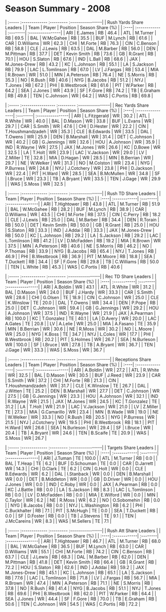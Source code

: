 # Season Summary - 2008

| :----- :------------- :--------- :----------------|
|              Rush Yards Share Leaders             |
| Team | Player       | Position | Season Share (%) |
| :----| :------------| :--------| :----------------|
| ARI  | E.James      | RB       | 46.4             |
| ATL  | M.Turner     | RB       | 69.5             |
| BAL  | W.McGahee    | RB       | 35.5             |
| BUF  | M.Lynch      | RB       | 61.6             |
| CAR  | D.Williams   | WR       | 62.3             |
| CHI  | M.Forte      | RB       | 76.3             |
| CIN  | C.Benson     | RB       | 58.8             |
| CLE  | J.Lewis      | RB       | 63.5             |
| DAL  | M.Barber     | RB       | 56.0             |
| DEN  | M.Pittman    | RB       | 37.7             |
| DET  | Kevin Smith  | RB       | 73.6             |
| GB   | R.Grant      | RB       | 70.1             |
| HOU  | S.Slaton     | RB       | 67.6             |
| IND  | L.Ball       | RB       | 68.6             |
| JAX  | M.Jones-Drew | RB       | 43.2             |
| KC   | L.Johnson    | RB       | 55.1             |
| LA   | S.Jackson    | RB       | 79.9             |
| LAC  | L.Tomlinson  | RB       | 67.0             |
| LV   | J.Fargas     | RB       | 53.4             |
| MIA  | R.Brown      | WR       | 51.0             |
| MIN  | A.Peterson   | RB       | 76.4             |
| NE   | S.Morris     | RB       | 35.3             |
| NO   | R.Bush       | RB       | 40.6             |
| NYG  | B.Jacobs     | RB       | 51.2             |
| NYJ  | T.Jones      | RB       | 67.2             |
| PHI  | B.Westbrook  | RB       | 61.6             |
| PIT  | W.Parker     | RB       | 64.2             |
| SEA  | J.Jones      | WR       | 43.9             |
| SF   | F.Gore       | RB       | 74.2             |
| TB   | E.Graham     | RB       | 49.8             |
| TEN  | C.Johnson    | WR       | 64.2             |
| WAS  | C.Portis     | RB       | 69.8             |

| :----- :----------------- :--------- :----------------|
|                Rec Yards Share Leaders                |
| Team | Player           | Position | Season Share (%) |
| :----| :----------------| :--------| :----------------|
| ARI  | L.Fitzgerald     | WR       | 30.2             |
| ATL  | R.White          | WR       | 40.0             |
| BAL  | D.Mason          | WR       | 33.8             |
| BUF  | L.Evans          | WR       | 29.7             |
| CAR  | S.Smith          | WR       | 47.6             |
| CHI  | D.Hester         | WR       | 22.2             |
| CIN  | T.Houshmandzadeh | WR       | 35.3             |
| CLE  | B.Edwards        | WR       | 33.5             |
| DAL  | T.Owens          | WR       | 25.9             |
| DEN  | B.Marshall       | WR       | 31.4             |
| DET  | C.Johnson        | WR       | 40.2             |
| GB   | G.Jennings       | WR       | 32.6             |
| HOU  | A.Johnson        | WR       | 35.9             |
| IND  | R.Wayne          | WR       | 27.5             |
| JAX  | M.Jones          | WR       | 26.6             |
| KC   | D.Bowe           | WR       | 32.5             |
| LA   | T.Holt           | WR       | 23.9             |
| LAC  | V.Jackson        | WR       | 29.0             |
| LV   | Z.Miller         | TE       | 32.8             |
| MIA  | D.Hagan          | WR       | 28.5             |
| MIN  | B.Berrian        | WR       | 29.7             |
| NE   | W.Welker         | WR       | 31.3             |
| NO   | M.Colston        | WR       | 23.4             |
| NYG  | P.Burress        | WR       | 24.8             |
| NYJ  | J.Cotchery       | WR       | 23.8             |
| PHI  | D.Jackson        | WR       | 22.4             |
| PIT  | H.Ward           | WR       | 28.5             |
| SEA  | B.McMullen       | WR       | 34.8             |
| SF   | I.Bruce          | WR       | 23.3             |
| TB   | A.Bryant         | WR       | 33.5             |
| TEN  | J.Gage           | WR       | 29.9             |
| WAS  | S.Moss           | WR       | 32.5             |

| :----- :------------- :--------- :----------------|
|               Rush TD Share Leaders               |
| Team | Player       | Position | Season Share (%) |
| :----| :------------| :--------| :----------------|
| ARI  | T.Hightower  | RB       | 43.8             |
| ATL  | M.Turner     | RB       | 51.9             |
| BAL  | W.McGahee    | RB       | 28.2             |
| BUF  | M.Lynch      | RB       | 38.9             |
| CAR  | D.Williams   | WR       | 43.5             |
| CHI  | M.Forte      | RB       | 37.5             |
| CIN  | C.Perry      | RB       | 18.2             |
| CLE  | J.Lewis      | RB       | 25.0             |
| DAL  | M.Barber     | RB       | 34.4             |
| DEN  | R.Torain     | RB       | 50.0             |
| DET  | Kevin Smith  | RB       | 50.0             |
| GB   | R.Grant      | RB       | 25.0             |
| HOU  | S.Slaton     | RB       | 33.3             |
| IND  | J.Addai      | RB       | 33.3             |
| JAX  | M.Jones-Drew | RB       | 50.0             |
| KC   | L.Johnson    | RB       | 29.2             |
| LA   | S.Jackson    | RB       | 29.2             |
| LAC  | L.Tomlinson  | RB       | 41.2             |
| LV   | D.McFadden   | RB       | 19.2             |
| MIA  | R.Brown      | WR       | 37.5             |
| MIN  | A.Peterson   | RB       | 40.6             |
| NE   | S.Morris     | RB       | 46.2             |
| NO   | P.Thomas     | RB       | 33.9             |
| NYG  | B.Jacobs     | RB       | 65.4             |
| NYJ  | T.Jones      | RB       | 46.9             |
| PHI  | B.Westbrook  | RB       | 36.9             |
| PIT  | M.Moore      | RB       | 18.8             |
| SEA  | T.Duckett    | RB       | 34.4             |
| SF   | F.Gore       | RB       | 29.8             |
| TB   | C.Williams   | RB       | 50.0             |
| TEN  | L.White      | RB       | 45.3             |
| WAS  | C.Portis     | RB       | 40.6             |

| :----- :------------ :--------- :----------------|
|               Rec TD Share Leaders               |
| Team | Player      | Position | Season Share (%) |
| :----| :-----------| :--------| :----------------|
| ARI  | A.Boldin    | WR       | 43.1             |
| ATL  | R.White     | WR       | 31.2             |
| BAL  | D.Mason     | WR       | 24.0             |
| BUF  | J.Hardy     | WR       | 33.3             |
| CAR  | S.Smith     | WR       | 28.6             |
| CHI  | G.Olsen     | TE       | 18.9             |
| CIN  | C.Johnson   | WR       | 25.0             |
| CLE  | K.Winslow   | TE       | 20.0             |
| DAL  | T.Owens     | WR       | 34.4             |
| DEN  | P.Pope      | RB       | 25.0             |
| DET  | C.Johnson   | WR       | 59.4             |
| GB   | G.Jennings  | WR       | 29.2             |
| HOU  | A.Johnson   | WR       | 37.5             |
| IND  | R.Wayne     | WR       | 21.9             |
| JAX  | A.Pearman   | RB       | 100.0            |
| KC   | T.Gonzalez  | TE       | 40.1             |
| LA   | D.Avery     | WR       | 20.0             |
| LAC  | A.Gates     | TE       | 20.8             |
| LV   | A.Lelie     | WR       | 25.0             |
| MIA  | A.Fasano    | TE       | 35.9             |
| MIN  | B.Berrian   | WR       | 30.6             |
| NE   | R.Moss      | WR       | 30.2             |
| NO   | L.Moore     | WR       | 25.0             |
| NYG  | K.Boss      | TE       | 34.7             |
| NYJ  | L.Coles     | WR       | 17.7             |
| PHI  | B.Westbrook | RB       | 20.2             |
| PIT  | S.Holmes    | WR       | 26.7             |
| SEA  | N.Burleson  | WR       | 100.0            |
| SF   | I.Bruce     | WR       | 27.8             |
| TB   | A.Bryant    | WR       | 36.7             |
| TEN  | J.Gage      | WR       | 33.3             |
| WAS  | S.Moss      | WR       | 36.7             |

| :----- :----------------- :--------- :----------------|
|                Receptions Share Leaders               |
| Team | Player           | Position | Season Share (%) |
| :----| :----------------| :--------| :----------------|
| ARI  | A.Boldin         | WR       | 27.2             |
| ATL  | R.White          | WR       | 32.5             |
| BAL  | D.Mason          | WR       | 30.5             |
| BUF  | J.Reed           | WR       | 23.9             |
| CAR  | S.Smith          | WR       | 37.2             |
| CHI  | M.Forte          | RB       | 21.3             |
| CIN  | T.Houshmandzadeh | WR       | 31.7             |
| CLE  | K.Winslow        | TE       | 26.7             |
| DAL  | J.Witten         | TE       | 25.2             |
| DEN  | B.Marshall       | WR       | 27.7             |
| DET  | C.Johnson        | WR       | 27.5             |
| GB   | G.Jennings       | WR       | 23.3             |
| HOU  | A.Johnson        | WR       | 32.1             |
| IND  | R.Wayne          | WR       | 21.5             |
| JAX  | M.Jones          | WR       | 24.5             |
| KC   | T.Gonzalez       | TE       | 31.2             |
| LA   | T.Holt           | WR       | 21.9             |
| LAC  | V.Jackson        | WR       | 21.0             |
| LV   | Z.Miller         | TE       | 27.3             |
| MIA  | G.Camarillo      | WR       | 23.4             |
| MIN  | B.Wade           | WR       | 19.0             |
| NE   | W.Welker         | WR       | 33.3             |
| NO   | R.Bush           | RB       | 20.5             |
| NYG  | P.Burress        | WR       | 21.5             |
| NYJ  | J.Cotchery       | WR       | 19.5             |
| PHI  | B.Westbrook      | RB       | 18.1             |
| PIT  | H.Ward           | WR       | 26.6             |
| SEA  | N.Burleson       | WR       | 29.4             |
| SF   | I.Bruce          | WR       | 20.4             |
| TB   | A.Bryant         | WR       | 24.6             |
| TEN  | B.Scaife         | TE       | 20.9             |
| WAS  | S.Moss           | WR       | 26.7             |

| :----- :------------- :--------- :----------------|
|               Targets Share Leaders               |
| Team | Player       | Position | Season Share (%) |
| :----| :------------| :--------| :----------------|
| ARI  | J.Tuman      | TE       | 100.0            |
| ATL  | M.Turner     | RB       | 0.0              |
| BAL  | T.Heap       | TE       | 6.2              |
| BUF  | D.Schouman   | TE       | 0.0              |
| CAR  | D.Jarrett    | WR       | 14.3             |
| CHI  | D.Clark      | TE       | 6.2              |
| CIN  | G.Holt       | WR       | 0.0              |
| CLE  | B.Edwards    | WR       | 6.2              |
| DAL  | I.Stanback   | WR       | 0.0              |
| DEN  | B.Marshall   | WR       | 0.0              |
| DET  | B.Middleton  | WR       | 0.0              |
| GB   | D.Driver     | WR       | 0.0              |
| HOU  | J.Jones      | WR       | 0.0              |
| IND  | C.Roby       | WR       | 0.0              |
| JAX  | A.Pearman    | RB       | 0.0              |
| KC   | J.Battle     | RB       | 0.0              |
| LA   | S.Jackson    | RB       | 8.3              |
| LAC  | L.Tomlinson  | RB       | 0.0              |
| LV   | D.McFadden   | RB       | 0.0              |
| MIA  | E.Wilford    | WR       | 0.0              |
| MIN  | C.Taylor     | WR       | 6.2              |
| NE   | R.Moss       | WR       | 6.2              |
| NO   | O.Sobomehin  | RB       | 0.0              |
| NYG  | B.Jacobs     | RB       | 0.0              |
| NYJ  | L.Washington | RB       | 6.2              |
| PHI  | C.Buckhalter | RB       | 7.1              |
| PIT  | S.McHugh     | TE       | 0.0              |
| SEA  | T.Duckett    | RB       | 0.0              |
| SF   | D.Foster     | RB       | 0.0              |
| TB   | J.Stevens    | TE       | 9.1              |
| TEN  | J.McCareins  | WR       | 8.3              |
| WAS  | M.Sellers    | TE       | 7.1              |

| :----- :------------- :--------- :----------------|
|               Rush Att Share Leaders              |
| Team | Player       | Position | Season Share (%) |
| :----| :------------| :--------| :----------------|
| ARI  | T.Hightower  | RB       | 46.7             |
| ATL  | M.Turner     | RB       | 68.0             |
| BAL  | W.McGahee    | RB       | 36.5             |
| BUF  | M.Lynch      | RB       | 63.0             |
| CAR  | D.Williams   | WR       | 55.1             |
| CHI  | M.Forte      | RB       | 74.2             |
| CIN  | C.Benson     | RB       | 63.7             |
| CLE  | J.Lewis      | RB       | 68.3             |
| DAL  | M.Barber     | RB       | 62.0             |
| DEN  | M.Pittman    | RB       | 41.8             |
| DET  | Kevin Smith  | RB       | 66.4             |
| GB   | R.Grant      | RB       | 72.2             |
| HOU  | S.Slaton     | RB       | 62.6             |
| IND  | J.Addai      | RB       | 59.2             |
| JAX  | M.Jones-Drew | RB       | 45.1             |
| KC   | L.Johnson    | RB       | 65.1             |
| LA   | S.Jackson    | RB       | 77.6             |
| LAC  | L.Tomlinson  | RB       | 71.8             |
| LV   | J.Fargas     | RB       | 56.7             |
| MIA  | R.Brown      | WR       | 47.4             |
| MIN  | A.Peterson   | RB       | 71.1             |
| NE   | S.Morris     | RB       | 37.8             |
| NO   | R.Bush       | RB       | 41.4             |
| NYG  | B.Jacobs     | RB       | 51.1             |
| NYJ  | T.Jones      | RB       | 69.6             |
| PHI  | B.Westbrook  | RB       | 62.0             |
| PIT  | W.Parker     | RB       | 64.4             |
| SEA  | J.Jones      | WR       | 44.4             |
| SF   | F.Gore       | RB       | 70.0             |
| TB   | E.Graham     | RB       | 50.6             |
| TEN  | C.Johnson    | WR       | 54.5             |
| WAS  | C.Portis     | RB       | 72.2             |

